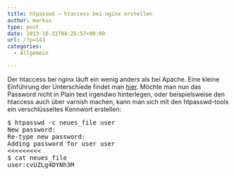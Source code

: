 ```yaml
---
title: htpasswd – htaccess bei nginx erstellen
author: markus
type: post
date: 2013-10-31T08:25:57+00:00
url: /?p=143
categories:
  - Allgemein

---
```

Der htaccess bei nginx läuft ein wenig anders als bei Apache. Eine kleine Einführung der Unterschiede findet man <a href="http://www.kuketz-blog.de/htaccess-schutz-wordpress-absichern-teil4/" title="htaccess" target="_blank">hier</a>. Möchte man nun das Password nicht in Plain text irgendwo hinterlegen, oder beispielsweise den htaccess auch über varnish machen, kann man sich mit den htpasswd-tools ein verschlüsseltes Kennwort erstellen: 

<pre>$ htpasswd -c neues_file user
New password: 
Re-type new password: 
Adding password for user user
&lt;&lt;&lt;&lt;&lt;&lt;&lt;&lt;&lt;
$ cat neues_file 
user:cvUZLg4DYNh3M</pre>